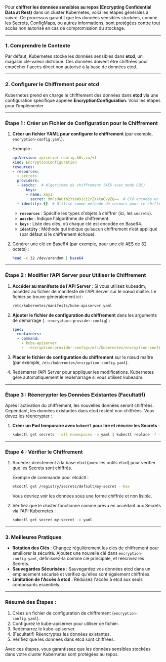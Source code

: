 Pour **chiffrer les données sensibles au repos (Encrypting Confidential Data at Rest)** dans un cluster Kubernetes, voici les étapes générales à suivre. Ce processus garantit que les données sensibles stockées, comme les Secrets, ConfigMaps, ou autres informations, sont protégées contre tout accès non autorisé en cas de compromission du stockage.

---

### 1. **Comprendre le Contexte**
Par défaut, Kubernetes stocke les données sensibles dans **etcd**, un magasin clé-valeur distribué. Ces données doivent être chiffrées pour empêcher l'accès direct non autorisé à la base de données etcd.

---

### 2. **Configurer le Chiffrement pour etcd**
Kubernetes prend en charge le chiffrement des données dans **etcd** via une configuration spécifique appelée **EncryptionConfiguration**. Voici les étapes pour l'implémenter.

---

### Étape 1 : Créer un Fichier de Configuration pour le Chiffrement

1. **Créer un fichier YAML pour configurer le chiffrement** (par exemple, `encryption-config.yaml`).

   Exemple :
   ```yaml
   apiVersion: apiserver.config.k8s.io/v1
   kind: EncryptionConfiguration
   resources:
   - resources:
     - secrets
     providers:
     - aescbc:  # Algorithme de chiffrement (AES avec mode CBC)
         keys:
         - name: key1
           secret: dmFsdWUtb2YteW91ci1rZXktaGVyZQ==  # Clé encodée en base64
     - identity: {}  # Utilisé comme méthode de secours pour le chiffrement
   ```

   - **`resources`** : Spécifie les types d'objets à chiffrer (ici, les `secrets`).
   - **`aescbc`** : Indique l'algorithme de chiffrement.
   - **`keys`** : Liste des clés, où chaque clé est encodée en Base64.
   - **`identity`** : Méthode qui indique qu’aucun chiffrement n’est appliqué (par défaut si le chiffrement échoue).

2. Générer une clé en Base64 (par exemple, pour une clé AES de 32 octets) :
   ```bash
   head -c 32 /dev/urandom | base64
   ```

---

### Étape 2 : Modifier l’API Server pour Utiliser le Chiffrement

1. **Accéder au manifeste de l'API Server** :
   Si vous utilisez kubeadm, accédez au fichier de manifeste de l'API Server sur le nœud maître. Le fichier se trouve généralement ici :
   ```bash
   /etc/kubernetes/manifests/kube-apiserver.yaml
   ```

2. **Ajouter le fichier de configuration du chiffrement** dans les arguments de démarrage (`--encryption-provider-config`) :
   ```yaml
   spec:
     containers:
     - command:
       - kube-apiserver
       - --encryption-provider-config=/etc/kubernetes/encryption-config.yaml
   ```

3. **Placer le fichier de configuration du chiffrement** sur le nœud maître (par exemple, `/etc/kubernetes/encryption-config.yaml`).

4. Redémarrer l’API Server pour appliquer les modifications. Kubernetes gère automatiquement le redémarrage si vous utilisez kubeadm.

---

### Étape 3 : Réencrypter les Données Existantes (Facultatif)

Après l’activation du chiffrement, les nouvelles données seront chiffrées. Cependant, les données existantes dans etcd restent non chiffrées. Vous devez les réencrypter :

1. **Créer un Pod temporaire avec `kubectl` pour lire et réécrire les Secrets** :
   ```bash
   kubectl get secrets --all-namespaces -o yaml | kubectl replace -f -
   ```

---

### Étape 4 : Vérifier le Chiffrement

1. Accédez directement à la base etcd (avec les outils etcd) pour vérifier que les Secrets sont chiffrés.

   Exemple de commande pour etcdctl :
   ```bash
   etcdctl get /registry/secrets/default/my-secret --hex
   ```

   Vous devriez voir les données sous une forme chiffrée et non lisible.

2. Vérifiez que le cluster fonctionne comme prévu en accédant aux Secrets via l'API Kubernetes :
   ```bash
   kubectl get secret my-secret -o yaml
   ```

---

### 3. **Meilleures Pratiques**

- **Rotation des Clés** : Changez régulièrement les clés de chiffrement pour améliorer la sécurité. Ajoutez une nouvelle clé dans `encryption-config.yaml`, définissez-la comme clé principale, et réécrivez les Secrets.
- **Sauvegardes Sécurisées** : Sauvegardez vos données etcd dans un emplacement sécurisé et vérifiez qu'elles sont également chiffrées.
- **Limitation de l'Accès à etcd** : Réduisez l'accès à etcd aux seuls composants essentiels.

---

### Résumé des Étapes :

1. Créez un fichier de configuration de chiffrement (`encryption-config.yaml`).
2. Configurez le kube-apiserver pour utiliser ce fichier.
3. Redémarrez le kube-apiserver.
4. (Facultatif) Réencryptez les données existantes.
5. Vérifiez que les données dans etcd sont chiffrées.

Avec ces étapes, vous garantissez que les données sensibles stockées dans votre cluster Kubernetes sont protégées au repos.